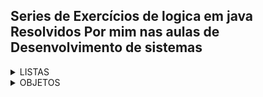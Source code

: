 

<h2>Series de Exercícios de logica em java Resolvidos Por mim nas aulas de Desenvolvimento de sistemas  </h2>
<details  >
<summary>LISTAS</summary>

* ###  [listaA](src/estruturada/listaA)   
* ###  [listaG](src/estruturada/ListaG)  
* ###  [listaI](src/estruturada/listaI)  
* ###  [listaJ](src/estruturada/listaJ)
* ###  [listaK](src/estruturada/listaK)  
 </details>
<details >
<summary>OBJETOS</summary>

* ###  [bebida](src/Objetos/bebida/)   
* ###  [calculadora](src/Objetos/calculadora/)  
* ###  [controle Bancário](src/Objetos/controleBancario/)    
 </details>

